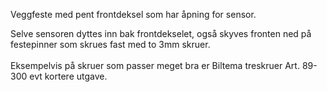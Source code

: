 <!-- Edit this file to change the product description -->

<p>Veggfeste med pent frontdeksel som har åpning for sensor. </p>
<p>Selve sensoren dyttes inn bak frontdekselet, også skyves fronten ned på festepinner som skrues fast med to 3mm skruer. <br><br>Eksempelvis på skruer som passer meget bra er Biltema treskruer Art. 89-300 evt kortere utgave. </p>